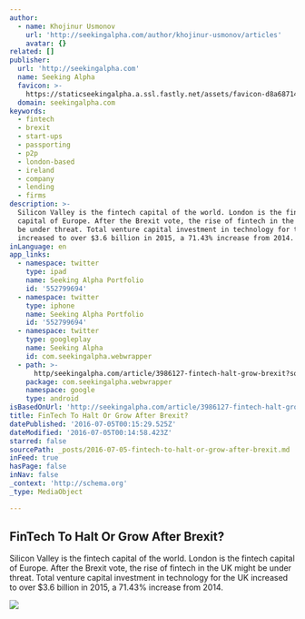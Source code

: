 ```yaml
---
author:
  - name: Khojinur Usmonov
    url: 'http://seekingalpha.com/author/khojinur-usmonov/articles'
    avatar: {}
related: []
publisher:
  url: 'http://seekingalpha.com'
  name: Seeking Alpha
  favicon: >-
    https://staticseekingalpha.a.ssl.fastly.net/assets/favicon-d8a68714f8b18f200bbdab463556289870b8fc0c008d85fda68e41ebfb724635.ico
  domain: seekingalpha.com
keywords:
  - fintech
  - brexit
  - start-ups
  - passporting
  - p2p
  - london-based
  - ireland
  - company
  - lending
  - firms
description: >-
  Silicon Valley is the fintech capital of the world. London is the fintech
  capital of Europe. After the Brexit vote, the rise of fintech in the UK might
  be under threat. Total venture capital investment in technology for the UK
  increased to over $3.6 billion in 2015, a 71.43% increase from 2014.
inLanguage: en
app_links:
  - namespace: twitter
    type: ipad
    name: Seeking Alpha Portfolio
    id: '552799694'
  - namespace: twitter
    type: iphone
    name: Seeking Alpha Portfolio
    id: '552799694'
  - namespace: twitter
    type: googleplay
    name: Seeking Alpha
    id: com.seekingalpha.webwrapper
  - path: >-
      http/seekingalpha.com/article/3986127-fintech-halt-grow-brexit?source=google_app_index
    package: com.seekingalpha.webwrapper
    namespace: google
    type: android
isBasedOnUrl: 'http://seekingalpha.com/article/3986127-fintech-halt-grow-brexit'
title: FinTech To Halt Or Grow After Brexit?
datePublished: '2016-07-05T00:15:29.525Z'
dateModified: '2016-07-05T00:14:58.423Z'
starred: false
sourcePath: _posts/2016-07-05-fintech-to-halt-or-grow-after-brexit.md
inFeed: true
hasPage: false
inNav: false
_context: 'http://schema.org'
_type: MediaObject

---
```

<article style=""><h1>FinTech To Halt Or Grow After Brexit?</h1><p>Silicon Valley is the fintech capital of the world. London is the fintech capital of Europe. After the Brexit vote, the rise of fintech in the UK might be under threat. Total venture capital investment in technology for the UK increased to over $3.6 billion in 2015, a 71.43% increase from 2014.</p><img src="https://staticseekingalpha3.a.ssl.fastly.net/uploads/2016/7/3/29573935-14675906677838168_origin.png" /></article>